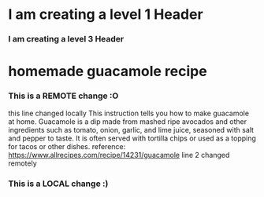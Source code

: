 # I am creating a level 1 Header
### I am creating a level 3 Header

# homemade guacamole recipe
### This is a REMOTE change :O
this line changed locally
This instruction tells you how to make guacamole at home. Guacamole is a dip made from mashed ripe avocados and other ingredients such as tomato, onion, garlic, and lime juice, seasoned with salt and pepper to taste. It is often served with tortilla chips or used as a topping for tacos or other dishes.
reference: https://www.allrecipes.com/recipe/14231/guacamole
line 2 changed remotely
### This is a LOCAL change :)